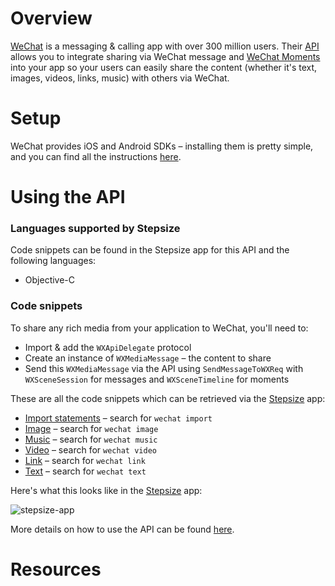 # Overview

[WeChat](http://wechat.com/) is a messaging & calling app with over 300 million users. Their [API](http://dev.wechat.com/wechatapi) allows you to integrate sharing via WeChat message and [WeChat Moments](http://www.wechat.com/en/features.html#moments) into your app so your users can easily share the content (whether it's text, images, videos, links, music) with others via WeChat.

# Setup

WeChat provides iOS and Android SDKs – installing them is pretty simple, and you can find all the instructions [here](http://dev.wechat.com/wechatapi/installguide).

# Using the API

### Languages supported by Stepsize

Code snippets can be found in the Stepsize app for this API and the following languages:
- Objective-C

### Code snippets

To share any rich media from your application to WeChat, you'll need to:
  - Import & add the `WXApiDelegate` protocol
  - Create an instance of `WXMediaMessage` – the content to share
  - Send this `WXMediaMessage` via the API using `SendMessageToWXReq` with `WXSceneSession` for messages and `WXSceneTimeline` for moments

These are all the code snippets which can be retrieved via the [Stepsize](http://stepsize.com/) app:
  - [Import statements](https://gist.github.com/devStepsize/aba5498b3c760582b48bea41300ecf68) – search for `wechat import`
  - [Image](https://gist.github.com/devStepsize/43098ffc5ae71790301c10344adcf632) – search for `wechat image`
  - [Music](https://gist.github.com/devStepsize/fafbdca599972bb60cf099ca26d4d3ef) – search for `wechat music`
  - [Video](https://gist.github.com/devStepsize/ff4610de88c819e5eeb86ce3233a4e1a) – search for `wechat video`
  - [Link](https://gist.github.com/devStepsize/b8d7052abd85051f1831878027724aed) – search for `wechat link`
  - [Text](https://gist.github.com/devStepsize/682a6c18a908667c9cc135b8a62e6f94) – search for `wechat text`

Here's what this looks like in the [Stepsize](http://stepsize.com/) app:

![stepsize-app](http://i.imgur.com/6uo01MD.gif)

More details on how to use the API can be found [here](http://dev.wechat.com/wechatapi/messages-moments).

# Resources
